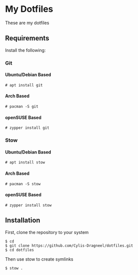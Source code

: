 # My Dotfiles

These are my dotfiles

## Requirements

Install the following:

### Git
#### Ubuntu/Debian Based
```
# apt install git
```
#### Arch Based
```
# pacman -S git
```
#### openSUSE Based
```
# zypper install git
```

### Stow
#### Ubuntu/Debian Based
```
# apt install stow
```
#### Arch Based
```
# pacman -S stow
```
#### openSUSE Based
```
# zypper install stow
```

## Installation
First, clone the repository to your system

```
$ cd
$ git clone https://github.com/Cylis-Dragneel/dotfiles.git
$ cd dotfiles
```

Then use stow to create symlinks

```
$ stow .
```


